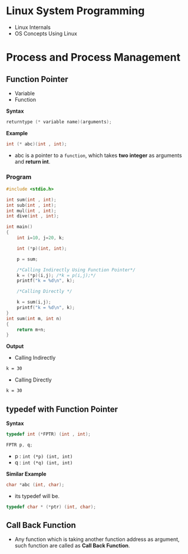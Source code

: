 # Linux System Programming

- Linux Internals
- OS Concepts Using Linux

# Process and Process Management

## Function Pointer
- Variable
- Function

**Syntax**

```c++
returntype (* variable name)(arguments);
```

**Example**
```c++
int (* abc)(int , int);
```
- abc is a pointer to a `function`, which takes **two integer** as arguments and **return int**.

### Program 

```c
#include <stdio.h>

int sum(int , int);
int sub(int , int);
int mul(int , int);
int dive(int , int);

int main()
{
    int i=10, j=20, k;

    int (*p)(int, int);

    p = sum;

    /*Calling Indirectly Using Function Pointer*/
    k = (*p)(i,j); /*k = p(i,j);*/
    printf("k = %d\n", k);

    /*Calling Directly */

    k = sum(i,j);
    printf("k = %d\n", k);
}
int sum(int m, int n)
{
    return m+n;
}
```
**Output**
- Calling Indirectly
```sh
k = 30
```
- Calling Directly
```sh
k = 30
```

## typedef with Function Pointer

**Syntax**

```c
typedef int (*FPTR) (int , int);
```

```c
FPTR p, q;
```

- p : ```int (*p) (int, int) ```
- q : ```int (*q) (int, int) ```


**Similar Example**

```c
char *abc (int, char);
```
- its typedef will be.
```c
typedef char * (*ptr) (int, char);
```

## Call Back Function

- Any function which is taking another function address as argument, such function are called as **Call Back Function**.
